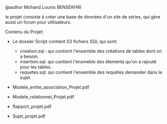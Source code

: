 @author Mohand Lounis BENSEKHRI

le projet consiste à créer une base de données d'un site de séries, qui gère aussi un forum pour utilisateurs.

Contenu du Projet:
* Le dossier Script contient 03 fichiers SQL qui sont:
  - creation.sql : qui contient l'ensemble des créations de tables dont on a besoin.
  - insertion.sql: qui contient l'ensmeble des élements qu'on a rajouté pour les tables.
  - requetes.sql: qui contient l'ensemble des requêtes demander dans le sujet.

* Modele_entite_association_Projet.pdf
* Modele_relationnel_Projet.pdf 
* Rapport_projet.pdf
* Sujet_projet.pdf
